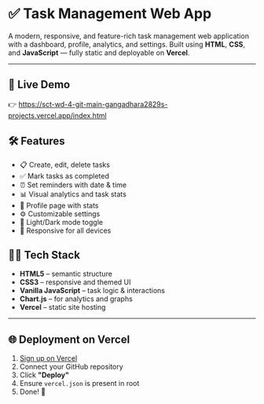 # ✅ Task Management Web App

A modern, responsive, and feature-rich task management web application with a dashboard, profile, analytics, and settings. Built using **HTML**, **CSS**, and **JavaScript** — fully static and deployable on **Vercel**.

---

## 🚀 Live Demo

👉 https://sct-wd-4-git-main-gangadhara2829s-projects.vercel.app/index.html


## 🛠 Features

- 📋 Create, edit, delete tasks
- ✅ Mark tasks as completed
- ⏰ Set reminders with date & time
- 📊 Visual analytics and task stats
- 👤 Profile page with stats
- ⚙️ Customizable settings
- 🌙 Light/Dark mode toggle
- 📱 Responsive for all devices

## 🧑‍💻 Tech Stack

- **HTML5** – semantic structure
- **CSS3** – responsive and themed UI
- **Vanilla JavaScript** – task logic & interactions
- **Chart.js** – for analytics and graphs
- **Vercel** – static site hosting

---

## 🌐 Deployment on Vercel

1. [Sign up on Vercel](https://vercel.com)
2. Connect your GitHub repository
3. Click **"Deploy"**
4. Ensure `vercel.json` is present in root
5. Done! 🎉

